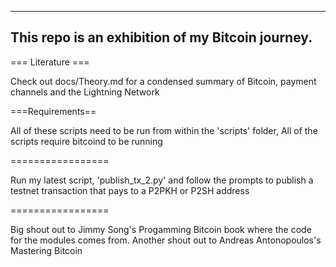 -----------------------------------------------------------------------
This repo is an exhibition of my Bitcoin journey.
-----------------------------------------------------------------------
=== Literature ===

Check out docs/Theory.md for a condensed summary of Bitcoin, payment channels and the Lightning Network

===Requirements==

 All of these scripts need to be run from within the 'scripts' folder,
 All of the scripts require bitcoind to be running

=================

Run my latest script, 'publish_tx_2.py' and follow the prompts to publish
a testnet transaction that pays to a P2PKH or P2SH address

=================

Big shout out to Jimmy Song's Progamming Bitcoin book where the code
for the modules comes from.
Another shout out to Andreas Antonopoulos's Mastering Bitcoin
